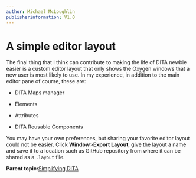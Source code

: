 ```yaml
---
author: Michael McLoughlin
publisherinformation: V1.0
---
```


# A simple editor layout

The final thing that I think can contribute to making the life of DITA newbie easier is a custom editor layout that only shows the Oxygen windows that a new user is most likely to use. In my experience, in addition to the main editor pane of course, these are:

-   DITA Maps manager

-   Elements

-   Attributes

-   DITA Reusable Components


You may have your own preferences, but sharing your favorite editor layout could not be easier. Click **Window**\>**Export Layout**, give the layout a name and save it to a location such as GitHub repository from where it can be shared as a `.layout` file.

**Parent topic:**[Simplifying DITA](simplifying-dita.md)

